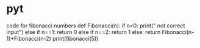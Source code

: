 # pyt
code for fibonacci numbers 
def Fibonacci(n): 
    if n<0: 
        print(" not correct input")
    else if n==1: 
        return 0
    else if n==2: 
        return 1
    else: 
        return Fibonacci(n-1)+Fibonacci(n-2) 
        print(fibonacci(5))
